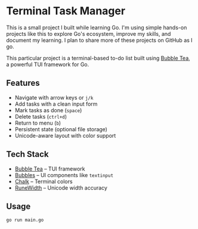 # Terminal Task Manager

This is a small project I built while learning Go. I'm using simple hands-on projects like this to explore Go's ecosystem, improve my skills, and document my learning. I plan to share more of these projects on GitHub as I go.

This particular project is a terminal-based to-do list built using [Bubble Tea](https://github.com/charmbracelet/bubbletea), a powerful TUI framework for Go.

## Features

- Navigate with arrow keys or `j/k`
- Add tasks with a clean input form
- Mark tasks as done (`space`)
- Delete tasks (`ctrl+d`)
- Return to menu (`b`)
- Persistent state (optional file storage)
- Unicode-aware layout with color support

## Tech Stack

- [Bubble Tea](https://github.com/charmbracelet/bubbletea) – TUI framework
- [Bubbles](https://github.com/charmbracelet/bubbles) – UI components like `textinput`
- [Chalk](https://github.com/ttacon/chalk) – Terminal colors
- [RuneWidth](https://github.com/mattn/go-runewidth) – Unicode width accuracy

## Usage

```bash
go run main.go
